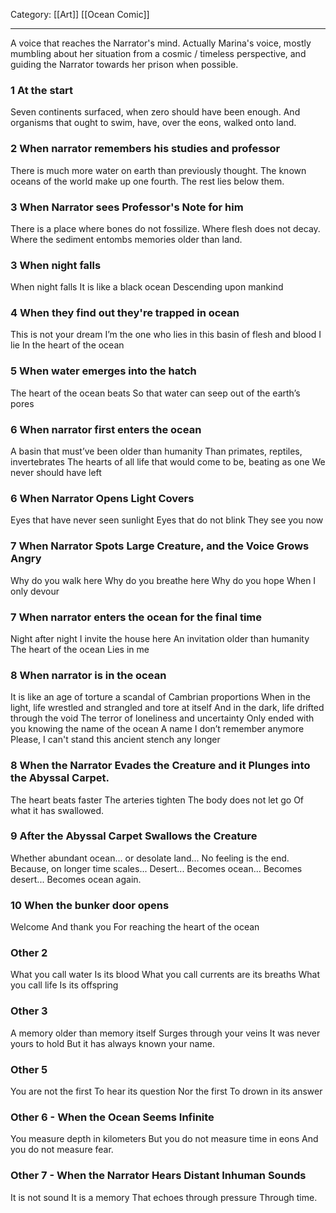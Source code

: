 Category: [[Art]] [[Ocean Comic]]
___
A voice that reaches the Narrator's mind. Actually Marina's voice, mostly mumbling about her situation from a cosmic / timeless perspective, and guiding the Narrator towards her prison when possible. 

### 1 At the start
Seven continents surfaced, when zero should have been enough. And organisms that ought to swim, have, over the eons, walked onto land. 
### 2 When narrator remembers his studies and professor
There is much more water on earth than previously thought. 
The known oceans of the world make up one fourth.
The rest lies below them. 
### 3 When Narrator sees Professor's Note for him
There is a place where bones do not fossilize. 
Where flesh does not decay. 
Where the sediment entombs memories older than land. 
### 3 When night falls
When night falls
It is like a black ocean
Descending upon mankind
### 4 When they find out they're trapped in ocean
This is not your dream
I’m the one who lies in this basin of flesh and blood
I lie
In the heart of the ocean
### 5 When water emerges into the hatch
The heart of the ocean beats
So that water can seep out of the earth’s pores
### 6 When narrator first enters the ocean
A basin that must’ve been older than humanity
Than primates, reptiles, invertebrates
The hearts of all life that would come to be, beating as one
We never should have left 
### 6 When Narrator Opens Light Covers
Eyes that have never seen sunlight
Eyes that do not blink
They see you now
### 7 When Narrator Spots Large Creature, and the Voice Grows Angry
Why do you walk here 
Why do you breathe here 
Why do you hope 
When I only devour
### 7 When narrator enters the ocean for the final time
Night after night
I invite the house here
An invitation older than humanity
The heart of the ocean
Lies in me
### 8 When narrator is in the ocean
It is like an age of torture
a scandal of Cambrian proportions
When in the light, life wrestled and strangled and tore at itself
And in the dark, life drifted through the void 
The terror of loneliness and uncertainty
Only ended with you knowing 
the name of the ocean
A name I don’t remember anymore
Please, I can't stand this ancient stench any longer
### 8 When the Narrator Evades the Creature and it Plunges into the Abyssal Carpet. 
The heart beats faster 
The arteries tighten 
The body does not let go 
Of what it has swallowed.
### 9 After the Abyssal Carpet Swallows the Creature
Whether abundant ocean...
or desolate land... 
No feeling is the end.
Because, on longer time scales...
Desert... 
Becomes ocean...
Becomes desert...
Becomes ocean again. 
### 10 When the bunker door opens
Welcome
And thank you
For reaching the heart of the ocean



### Other 2
What you call water 
Is its blood 
What you call currents 
are its breaths
What you call life 
Is its offspring
### Other 3
A memory older than memory itself 
Surges through your veins 
It was never yours to hold 
But it has always known your name.
### Other 5
You are not the first 
To hear its question
Nor the first 
To drown in its answer
### Other 6 - When the Ocean Seems Infinite
You measure depth in kilometers 
But you do not measure time in eons 
And you do not measure fear. 
### Other 7 - When the Narrator Hears Distant Inhuman Sounds
It is not sound 
It is a memory 
That echoes through pressure 
Through time. 
